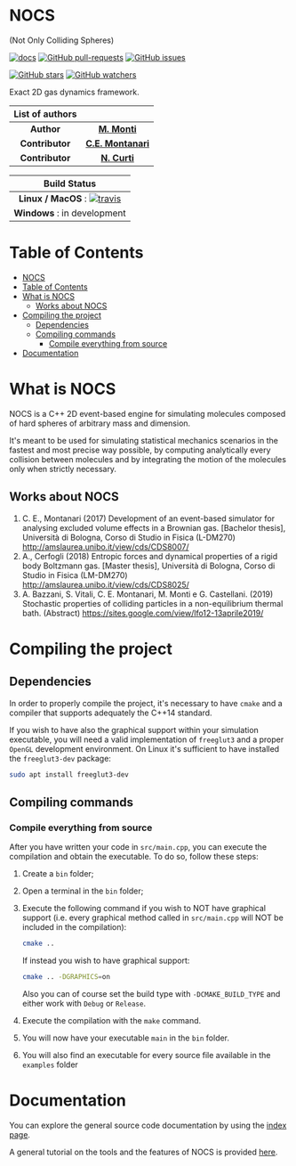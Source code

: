 # NOCS

(Not Only Colliding Spheres)

[![docs](https://img.shields.io/readthedocs/:packageName/:version.svg?style=plastic)](https://carlidel.github.io/nocs)
[![GitHub pull-requests](https://img.shields.io/github/issues-pr/matteomonti/nocs.svg?style=plastic)](https://github.com/matteomonti/nocs/pulls)
[![GitHub issues](https://img.shields.io/github/issues/matteomonti/nocs.svg?style=plastic)](https://github.com/matteomonti/nocs/issues)

[![GitHub stars](https://img.shields.io/github/stars/matteomonti/nocs.svg?label=Stars&style=social)](https://github.com/matteomonti/nocs/stargazers)
[![GitHub watchers](https://img.shields.io/github/watchers/matteomonti/nocs.svg?label=Watch&style=social)](https://github.com/matteomonti/nocs/watchers)

Exact 2D gas dynamics framework.

|List of authors||
|:-:|:-:|
| **Author** | [**M. Monti**](https://github.com/matteomonti) |
| **Contributor** | [**C.E. Montanari**](https://github.com/carlidel) |
| **Contributor** | [**N. Curti**](https://github.com/Nico-Curti) |

| **Build Status**              |
|:-----------------------------:|
| **Linux / MacOS** : [![travis](https://travis-ci.com/carlidel/nocs.svg?branch=master)](https://travis-ci.com/carlidel/nocs) |
|**Windows** : in development|

# Table of Contents

- [NOCS](#nocs)
- [Table of Contents](#table-of-contents)
- [What is NOCS](#what-is-nocs)
  - [Works about NOCS](#works-about-nocs)
- [Compiling the project](#compiling-the-project)
  - [Dependencies](#dependencies)
  - [Compiling commands](#compiling-commands)
    - [Compile everything from source](#compile-everything-from-source)
- [Documentation](#documentation)

# What is NOCS

NOCS is a C++ 2D event-based engine for simulating molecules composed of hard spheres of arbitrary mass and dimension.

It's meant to be used for simulating statistical mechanics scenarios in the fastest and most precise way possible, by computing analytically every collision between molecules and by integrating the motion of the molecules only when strictly necessary.

## Works about NOCS

1. C. E., Montanari (2017) Development of an event-based simulator for analysing excluded volume effects in a Brownian gas. [Bachelor thesis], Università di Bologna, Corso di Studio in Fisica (L-DM270) <http://amslaurea.unibo.it/view/cds/CDS8007/>
2. A., Cerfogli (2018) Entropic forces and dynamical properties of a rigid body Boltzmann gas. [Master thesis], Università di Bologna, Corso di Studio in Fisica (LM-DM270) <http://amslaurea.unibo.it/view/cds/CDS8025/>
3. A. Bazzani, S. Vitali, C. E. Montanari, M. Monti e G. Castellani. (2019) Stochastic properties of colliding particles in a non-equilibrium thermal bath. (Abstract) <https://sites.google.com/view/lfo12-13aprile2019/>
  
# Compiling the project

## Dependencies

In order to properly compile the project, it's necessary to have `cmake` and a compiler that supports adequately the C++14 standard.

If you wish to have also the graphical support within your simulation executable, you will need a valid implementation of `freeglut3` and a proper `OpenGL` development environment. On Linux it's sufficient to have installed the `freeglut3-dev` package:

```bash
sudo apt install freeglut3-dev
```

## Compiling commands

### Compile everything from source

After you have written your code in `src/main.cpp`, you can execute the compilation and obtain the executable. To do so, follow these steps:

1. Create a `bin` folder;
2. Open a terminal in the `bin` folder;
3. Execute the following command if you wish to NOT have graphical support (i.e. every graphical method called in `src/main.cpp` will NOT be included in the compilation):

   ```bash
   cmake ..
   ```

   If instead you wish to have graphical support:

   ```bash
   cmake .. -DGRAPHICS=on
   ```

   Also you can of course set the build type with `-DCMAKE_BUILD_TYPE` and either work with `Debug` or `Release`.
4. Execute the compilation with the `make` command.
5. You will now have your executable `main` in the `bin` folder.
6. You will also find an executable for every source file available in the `examples` folder

# Documentation

You can explore the general source code documentation by using the [index page](https://carlidel.github.io/nocs).

A general tutorial on the tools and the features of NOCS is provided [here](./docs/tutorial.md).
